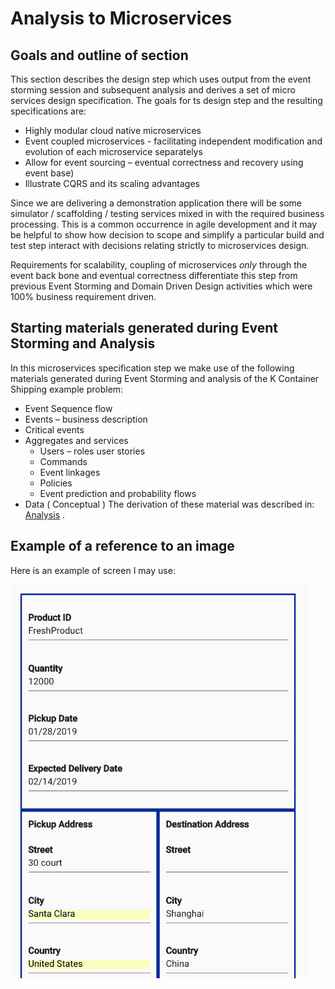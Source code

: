# Analysis to Microservices 
## Goals and outline of section 
This section describes the design step which uses output from the event storming session and subsequent analysis and derives a set of micro services design specification.
The goals for ts design step and the resulting specifications are: 
* Highly modular cloud native microservices 
* Event coupled microservices -  facilitating independent modification and evolution of each microservice separatelys
* Allow for event sourcing – eventual correctness and recovery using event base) 
* Illustrate CQRS and its scaling advantages 

Since we are delivering a demonstration application there will be some simulator / scaffolding / testing services mixed in with the required business processing.
This is a common occurrence in agile development and it may be helpful to show how decision to scope and simplify a particular build and test step interact with decisions relating strictly to microservices design.  

Requirements for scalability, coupling of microservices *only* through the event back bone and eventual correctness   differentiate this step from previous Event Storming and Domain Driven Design activities which were 100% business requirement driven.

## Starting materials generated during Event Storming and Analysis
In this microservices specification step we make use of the following materials generated during Event Storming and analysis of the K Container Shipping example problem: 
* Event Sequence flow
* Events – business description
* Critical events 
* Aggregates and services  
   * Users – roles user stories 
   * Commands
   * Event linkages
   * Policies 
   * Event prediction and probability flows 
* Data  ( Conceptual ) 
The derivation of these material was described in: [Analysis](../analysis/readme.md) .

## Example of a reference to an image 
Here is an example of screen I may use:

<img src="kc-order.png" height="630px">

